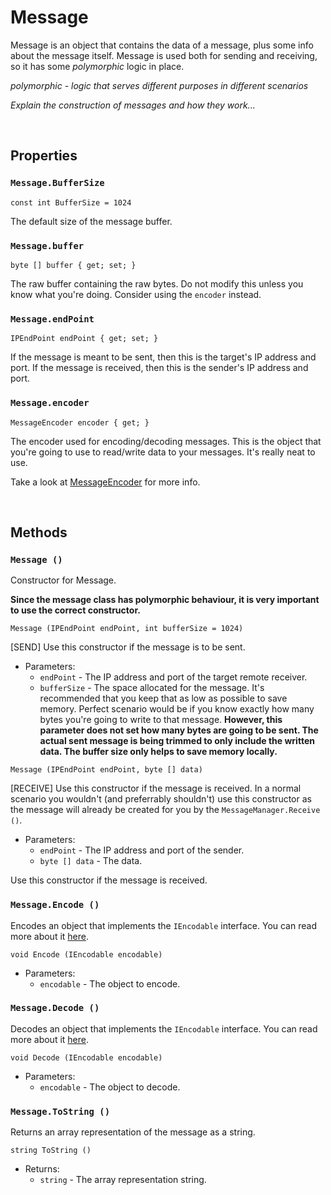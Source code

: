 # Message

Message is an object that contains the data of a message, plus some info about the message itself. Message is used both for sending and receiving, so it has some *polymorphic* logic in place.

*polymorphic - logic that serves different purposes in different scenarios*

*Explain the construction of messages and how they work...*

&nbsp;

## Properties

### ```Message.BufferSize```
```const int BufferSize = 1024```

The default size of the message buffer.

### ```Message.buffer```
```byte [] buffer { get; set; }```

The raw buffer containing the raw bytes. Do not modify this unless you know what you're doing. Consider using the ```encoder``` instead.

### ```Message.endPoint```
```IPEndPoint endPoint { get; set; }```

If the message is meant to be sent, then this is the target's IP address and port. If the message is received, then this is the sender's IP address and port.

### ```Message.encoder```
```MessageEncoder encoder { get; }```

The encoder used for encoding/decoding messages. This is the object that you're going to use to read/write data to your messages. It's really neat to use.

Take a look at [MessageEncoder](MessageEncoder.md) for more info.

&nbsp;

## Methods

### ```Message ()```
Constructor for Message.

**Since the message class has polymorphic behaviour, it is very important to use the correct constructor.**

 ```Message (IPEndPoint endPoint, int bufferSize = 1024)```

[SEND] Use this constructor if the message is to be sent.

- Parameters:
	- ```endPoint``` - The IP address and port of the target remote receiver.
	- ```bufferSize``` - The space allocated for the message. It's recommended that you keep that as low as possible to save memory. Perfect scenario would be if you know exactly how many bytes you're going to write to that message. **However, this parameter does not set how many bytes are going to be sent. The actual sent message is being trimmed to only include the written data. The buffer size only helps to save memory locally.**

```Message (IPEndPoint endPoint, byte [] data)```

[RECEIVE] Use this constructor if the message is received. In a normal scenario you wouldn't (and preferrably shouldn't) use this constructor as the message will already be created for you by the ```MessageManager.Receive ()```.

- Parameters:
	- ```endPoint``` - The IP address and port of the sender.
	- ```byte [] data``` - The data.

Use this constructor if the message is received.

### ```Message.Encode ()```
Encodes an object that implements the ```IEncodable``` interface. You can read more about it [here](IEncodable.md).

```void Encode (IEncodable encodable)```

- Parameters:
	- ```encodable``` - The object to encode.

### ```Message.Decode ()```
Decodes an object that implements the ```IEncodable``` interface. You can read more about it [here](IEncodable.md).

```void Decode (IEncodable encodable)```

- Parameters:
	- ```encodable``` - The object to decode.

### ```Message.ToString ()```
Returns an array representation of the message as a string.

```string ToString ()```

- Returns:
	- ```string``` - The array representation string.